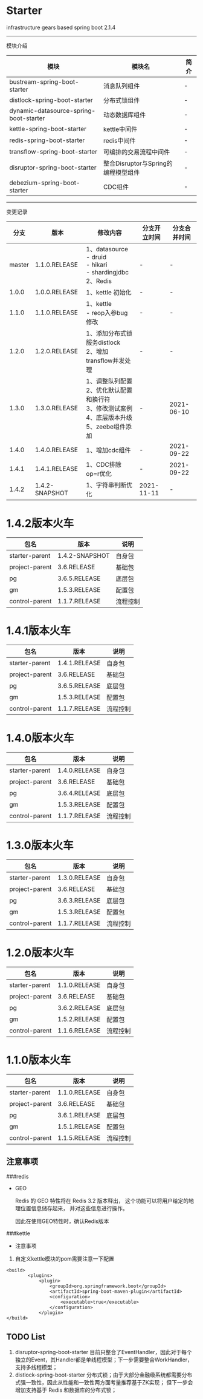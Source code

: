 # Starter
infrastructure gears based spring boot 2.1.4

---
模块介绍

|模块|模块名|简介|
|----|----|----|
|bustream-spring-boot-starter|消息队列组件|-|
|distlock-spring-boot-starter|分布式锁组件|-|
|dynamic-datasource-spring-boot-starter|动态数据库组件|-|
|kettle-spring-boot-starter|kettle中间件|-|
|redis-spring-boot-starter|redis中间件|-|
|transflow-spring-boot-starter|可编排的交易流程中间件|-|
|disruptor-spring-boot-starter|整合Disruptor与Spring的编程模型组件|-|
|debezium-spring-boot-starter|CDC组件|-|



---
变更记录

|分支|版本|修改内容|分支开立时间|分支合并时间|
|----|----|----|----|----|
|master|1.1.0.RELEASE|1、datasource<br>-  druid<br>-  hikari<br>-  shardingjdbc<br>2、Redis|-|-|
|1.0.0|1.0.0.RELEASE|1、kettle 初始化|-|-|
|1.1.0|1.1.0.RELEASE|1、kettle  <br> -   reop入参bug修改|-|-|
|1.2.0|1.2.0.RELEASE|1、添加分布式锁服务distlock<br>2、增加transflow并发处理|-|-|
|1.3.0|1.3.0.RELEASE|1、调整队列配置<br>2、优化默认配置和换行符<br>3、修改测试案例<br>4、底层版本升级<br>5、zeebe组件添加|-|2021-06-10|
|1.4.0|1.4.0.RELEASE|1、增加cdc组件|-|2021-09-22|
|1.4.1|1.4.1.RELEASE|1、CDC排除op=r优化|-|2021-09-22|
|1.4.2|1.4.2-SNAPSHOT|1、字符串判断优化|2021-11-11|-|

# 1.4.2版本火车

|包名|版本|说明|
|----|----|----|
|starter-parent|1.4.2-SNAPSHOT|自身包|
|project-parent|3.6.RELEASE|基础包|
|pg|3.6.5.RELEASE|底层包|
|gm|1.5.3.RELEASE|配置包|
|control-parent|1.1.7.RELEASE|流程控制|

# 1.4.1版本火车

|包名|版本|说明|
|----|----|----|
|starter-parent|1.4.1.RELEASE|自身包|
|project-parent|3.6.RELEASE|基础包|
|pg|3.6.5.RELEASE|底层包|
|gm|1.5.3.RELEASE|配置包|
|control-parent|1.1.7.RELEASE|流程控制|

# 1.4.0版本火车

|包名|版本|说明|
|----|----|----|
|starter-parent|1.4.0.RELEASE|自身包|
|project-parent|3.6.RELEASE|基础包|
|pg|3.6.4.RELEASE|底层包|
|gm|1.5.3.RELEASE|配置包|
|control-parent|1.1.7.RELEASE|流程控制|

# 1.3.0版本火车

|包名|版本|说明|
|----|----|----|
|starter-parent|1.3.0.RELEASE|自身包|
|project-parent|3.6.RELEASE|基础包|
|pg|3.6.3.RELEASE|底层包|
|gm|1.5.3.RELEASE|配置包|
|control-parent|1.1.7.RELEASE|流程控制|

# 1.2.0版本火车

|包名|版本|说明|
|----|----|----|
|starter-parent|1.1.0.RELEASE|自身包|
|project-parent|3.6.RELEASE|基础包|
|pg|3.6.2.RELEASE|底层包|
|gm|1.5.2.RELEASE|配置包|
|control-parent|1.1.6.RELEASE|流程控制|

# 1.1.0版本火车

|包名|版本|说明|
|----|----|----|
|starter-parent|1.1.0.RELEASE|自身包|
|project-parent|3.6.RELEASE|基础包|
|pg|3.6.1.RELEASE|底层包|
|gm|1.5.1.RELEASE|配置包|
|control-parent|1.1.5.RELEASE|流程控制|

## 注意事项

###redis

* GEO

    Redis 的 GEO 特性将在 Redis 3.2 版本释出， 这个功能可以将用户给定的地理位置信息储存起来， 并对这些信息进行操作。
    
    因此在使用GEO特性时，确认Redis版本

###kettle

- 注意事项

1. 自定义kettle模块的pom需要注意一下配置

```text
<build>
        <plugins>
            <plugin>
                <groupId>org.springframework.boot</groupId>
                <artifactId>spring-boot-maven-plugin</artifactId>
                <configuration>
                    <executable>true</executable>
                </configuration>
            </plugin>
</build>
```

## TODO List
1. disruptor-spring-boot-starter 目前只整合了EventHandler，因此对于每个独立的Event，其Handler都是单线程模型；下一步需要整合WorkHandler，支持多线程模型；
2. distlock-spring-boot-starter 分布式锁；由于大部分金融级系统都需要分布式强一致性，因此从性能和一致性两方面考量推荐基于ZK实现；
   但下一步会增加支持基于 Redis 和数据库的分布式锁；